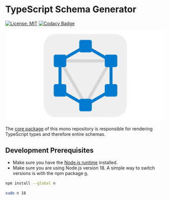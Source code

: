 # TypeScript Schema Generator

[![License: MIT](https://img.shields.io/badge/License-MIT-yellow.svg)](https://opensource.org/licenses/MIT)
[![Codacy Badge](https://api.codacy.com/project/badge/Grade/414c4ddba72c41539bb7184d2efa614d)](https://app.codacy.com/gh/typescript-schema-generator/typescript-schema-generator?utm_source=github.com&utm_medium=referral&utm_content=typescript-schema-generator/typescript-schema-generator&utm_campaign=Badge_Grade)

![Typescript Schema Generator logo](assets/typescript-schema-generator.png)

The [core package](packages/core/README.md) of this mono repository is responsible for rendering TypeScript types and therefore entire schemas.

## Development Prerequisites

-   Make sure you have the [Node.js runtime](https://nodejs.org) installed.
-   Make sure you are using Node.js version 18. A simple way to switch versions is with the npm package [n](https://www.npmjs.com/package/n).

```bash
npm install --global n
```

```bash
sudo n 18
```
